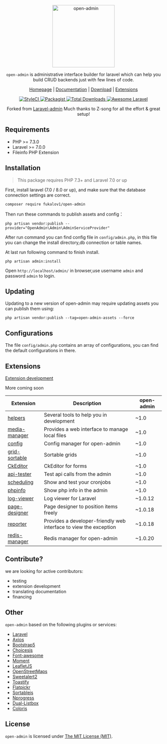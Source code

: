 <p align="center">
<a href="https://open-admin.org/">
<img src="https://open-admin.org/gfx/logo.png" alt="open-admin" style="height:200px;background:transparent;">
</a>
</p>

<p align="center"><code>open-admin</code> is administrative interface builder for laravel which can help you build CRUD backends just with few lines of code.</p>

<p align="center">
<a href="https://open-admin.org">Homepage</a> |
<a href="https://open-admin.org/docs">Documentation</a> |
<a href="https://github.com/open-admin-org/open-admin">Download</a> |
<a href="https://github.com/open-admin-org?tab=repositories">Extensions</a>
</p>

<p align="center">
    <a href="https://styleci.io/repos/365864806">
        <img src="https://styleci.io/repos/365864806/shield" alt="StyleCI">
    </a>
    <a href="https://packagist.org/packages/open-admin-org/open-admin">
        <img src="https://img.shields.io/github/license/open-admin-org/open-admin.svg?style=flat-square&color=brightgreen" alt="Packagist">
    </a>
    <a href="https://packagist.org/packages/open-admin-org/open-admin">
        <img src="https://img.shields.io/packagist/dt/open-admin-org/open-admin.svg?style=flat-square" alt="Total Downloads">
    </a>
    <a href="https://github.com/open-admin-org/open-admin">
        <img src="https://img.shields.io/badge/Awesome-Laravel-brightgreen.svg?style=flat-square" alt="Awesome Laravel">
    </a>
<!--
    <a href="#backers" alt="sponsors on Open Collective">
        <img src="https://opencollective.com/open-admin/backers/badge.svg?style=flat-square" />
    </a>
    <a href="https://www.paypal.me/wishbone-prductions" alt="Paypal donate">
        <img src="https://img.shields.io/badge/Donate-Paypal-green.svg?style=flat-square" />
    </a>-->
</div>

<p align="center">
    Forked from <a href="https://github.com/z-song/laravel-admin">Laravel-admin</a> Much thanks to Z-song for all the effort & great setup!
</p>


Requirements
------------
- PHP >= 7.3.0
- Laravel >= 7.0.0
- Fileinfo PHP Extension

Installation
------------

> This package requires PHP 7.3+ and Laravel 7.0 or up

First, install laravel (7.0 / 8.0 or up), and make sure that the database connection settings are correct.

```
composer require fukalov1/open-admin
```

Then run these commands to publish assets and config：

```
php artisan vendor:publish --provider="OpenAdmin\Admin\AdminServiceProvider"
```
After run command you can find config file in `config/admin.php`, in this file you can change the install directory,db connection or table names.

At last run following command to finish install.
```
php artisan admin:install
```

Open `http://localhost/admin/` in browser,use username `admin` and password `admin` to login.

Updating
------------
Updating to a new version of open-admin may require updating assets you can publish them using:
```
php artisan vendor:publish --tag=open-admin-assets --force
```

Configurations
------------
The file `config/admin.php` contains an array of configurations, you can find the default configurations in there.

## Extensions
<a href="https://open-admin.org/docs/en/extension-development">Extension development</a>

More coming soon

| Extension                                                        | Description                              | open-admin                              |
| ---------------------------------------------------------------- | ---------------------------------------- |---------------------------------------- |
| [helpers](https://github.com/open-admin-org/helpers)             | Several tools to help you in development | ~1.0 |
| [media-manager](https://github.com/open-admin-org/media-manager) | Provides a web interface to manage local files          | ~1.0 |
| [config](https://github.com/open-admin-org/config)               | Config manager for open-admin            |~1.0 |
| [grid-sortable](https://github.com/open-admin-org/grid-sortable) | Sortable grids                           |~1.0 |
| [CkEditor](https://github.com/open-admin-org/ckeditor)           | CkEditor for forms                       |~1.0 |
| [api-tester](https://github.com/open-admin-org/api-tester)       | Test api calls from the admin            |~1.0 |
| [scheduling](https://github.com/open-admin-org/scheduling)       | Show and test your cronjobs              |~1.0 |
| [phpinfo](https://github.com/open-admin-org/phpinfo)             | Show php info in the admin               |~1.0 |
| [log-viewer](https://github.com/open-admin-org/log-viewer)       | Log viewer for Laravel                   |~1.0.12 |
| [page-designer](https://github.com/open-admin-org/page-designer) | Page designer to position items freely   |~1.0.18 |
| [reporter](https://github.com/open-admin-org/reporter)           | Provides a developer-friendly web interface to view the exception    |~1.0.18 |
| [redis-manager](https://github.com/open-admin-org/redis-manager) | Redis manager for open-admin             |~1.0.20 |


<!--
| [backup](https://github.com/open-admin-extensions/backup) | An admin interface for managing backups          |~1.5 |
| [wangEditor](https://github.com/open-admin-extensions/wangEditor) | A rich text editor based on [wangeditor](http://www.wangeditor.com/)         |~1.6 |
| [summernote](https://github.com/open-admin-extensions/summernote) | A rich text editor based on [summernote](https://summernote.org/)          |~1.6 |
| [simplemde](https://github.com/open-admin-extensions/simplemde) | A markdown editor based on [simplemde](https://github.com/sparksuite/simplemde-markdown-editor)          |~1.6 |
| [php-editor](https://github.com/open-admin-extensions/php-editor) <br/> [python-editor](https://github.com/open-admin-extensions/python-editor) <br/> [js-editor](https://github.com/open-admin-extensions/js-editor)<br/> [css-editor](https://github.com/open-admin-extensions/css-editor)<br/> [clike-editor](https://github.com/open-admin-extensions/clike-editor)| Several programing language editor extensions based on code-mirror          |~1.6 |
| [json-editor](https://github.com/open-admin-extensions/json-editor) | JSON Editor for Open-admin          |~1.6 |
| [composer-viewer](https://github.com/open-admin-extensions/composer-viewer) | A web interface of composer packages in laravel.          |~1.6 |
| [data-table](https://github.com/open-admin-extensions/data-table) | Advanced table widget for open-admin |~1.6 |
| [watermark](https://github.com/open-admin-extensions/watermark) | Text watermark for open-admin |~1.6 |
| [google-authenticator](https://github.com/ylic/open-admin-google-authenticator) | Google authenticator |~1.6 |
-->

## Contribute?
we are looking for active contributors:
- testing
- extension development
- translating documentation
- financing

Other
------------
`open-admin` based on the following plugins or services:

+ [Laravel](https://laravel.com/)
+ [Axios](https://github.com/axios/axios)
+ [Bootstrap5](https://getbootstrap.com/docs/5.0/getting-started/introduction/)
+ [Choicesjs](https://github.com/Choices-js/Choices)
+ [Font-awesome](http://fontawesome.io)
+ [Moment](http://momentjs.com/)
+ [LeafletJS](https://leafletjs.com/)
+ [OpenStreetMaps](https://www.openstreetmap.org/)
+ [Sweetalert2](https://github.com/sweetalert2/sweetalert2)
+ [Toastify](https://github.com/apvarun/toastify-js)
+ [Flatpickr](https://github.com/flatpickr/flatpickr)
+ [Sortablejs](https://github.com/SortableJS/Sortable)
+ [Nprogress](https://ricostacruz.com/nprogress/)
+ [Dual-Listbox](https://github.com/maykinmedia/dual-listbox/)
+ [Coloris](https://github.com/mdbassit/Coloris/)

License
------------
`open-admin` is licensed under [The MIT License (MIT)](LICENSE).

